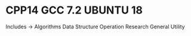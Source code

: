 # CPP14 GCC 7.2 UBUNTU 18
Includes -> 
     Algorithms
     Data Structure
     Operation Research
     General Utility
     
